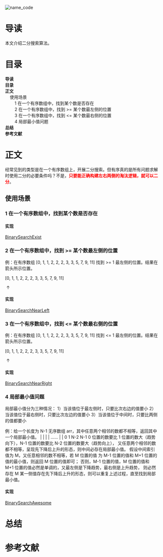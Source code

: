 ![name_code](https://gitee.com/struggle3014/picBed/raw/master/name_code.png)

# 导读

本文介绍二分搜索算法。



# 目录

<nav>
<a href='#导读' style='text-decoration:none;font-weight:bolder'>导读</a><br/>
<a href='#目录' style='text-decoration:none;font-weight:bolder'>目录</a><br/>
<a href='#正文' style='text-decoration:none;font-weight:bolder'>正文</a><br/>
&nbsp;&nbsp;&nbsp;&nbsp;<a href='#使用场景' style='text-decoration:none;${border-style}'>使用场景</a><br/>
&nbsp;&nbsp;&nbsp;&nbsp;&nbsp;&nbsp;&nbsp;&nbsp;<a href='#1 在一个有序数组中，找到某个数是否存在' style='text-decoration:none;${border-style}'>1 在一个有序数组中，找到某个数是否存在</a><br/>
&nbsp;&nbsp;&nbsp;&nbsp;&nbsp;&nbsp;&nbsp;&nbsp;<a href='#2 在一个有序数组中，找到 >= 某个数最左侧的位置' style='text-decoration:none;${border-style}'>2 在一个有序数组中，找到 >= 某个数最左侧的位置</a><br/>
&nbsp;&nbsp;&nbsp;&nbsp;&nbsp;&nbsp;&nbsp;&nbsp;<a href='#3 在一个有序数组中，找到 <= 某个数最右侧的位置' style='text-decoration:none;${border-style}'>3 在一个有序数组中，找到 <= 某个数最右侧的位置</a><br/>
&nbsp;&nbsp;&nbsp;&nbsp;&nbsp;&nbsp;&nbsp;&nbsp;<a href='#4 局部最小值问题' style='text-decoration:none;${border-style}'>4 局部最小值问题</a><br/>
<a href='#总结' style='text-decoration:none;font-weight:bolder'>总结</a><br/>
<a href='#参考文献' style='text-decoration:none;font-weight:bolder'>参考文献</a><br/>
</nav>

# 正文

经常见到的类型是在一个有序数组上，开展二分搜索。但有序真的是所有问题求解时使用二分的必要条件吗？不是，<font color="red">**只要能正确构建左右两侧的淘汰逻辑，就可以二分**</font>。



## 使用场景

### 1 在一个有序数组中，找到某个数是否存在

#### 实现

[BinarySearchExist](../../../../projects/alogorithm-basic/src/main/java/com/xiumei/alogrithm/search/Code01_BSExist.java)

### 2 在一个有序数组中，找到 >= 某个数最左侧的位置

例：在有序数组 [0, 1, 1, 2, 2, 2, 3, 3, 5, 7, 9, 11] 找到 >= 1 最左侧的位置。结果在箭头所示位置。

[0, 1, 1, 2, 2, 2, 3, 3, 5, 7, 9, 11]

​     ↑

#### 实现

[BinarySearchNearLeft](../../../../projects/alogorithm-basic/src/main/java/com/xiumei/alogrithm/search/Code02_BSNearLeft.java)



### 3 在一个有序数组中，找到 <= 某个数最右侧的位置

例：在有序数组 [0, 1, 1, 2, 2, 2, 3, 3, 5, 7, 9, 11] 找到 <= 1 最左侧的位置。结果在箭头所示位置。

[0, 1, 1, 2, 2, 2, 3, 3, 5, 7, 9, 11]

​         ↑

#### 实现

[BinarySearchNearRight](../../../../projects/alogorithm-basic/src/main/java/com/xiumei/alogrithm/search/Code03_BSNearRight.java)

### 4 局部最小值问题

局部最小值分为三种情况：
1）当该值位于最左侧时，只要比次右边的值要小
2）当该值位于最右侧时，只要比次左边的值要小
3）当该值位于中间时，只要比两侧的值都要小

例：给一个长度为 N-1 无序数组 arr，其中任意两个相邻的数都不相等，返回其中一个局部最小值。
|                    |
|    |   ......  |   |
0    1          N-2 N-1
0 位置的数要比 1 位置的数大（趋势向下），N-1 位置的数要比 N-2 位置的数要大（趋势向上），
又任意两个相邻的数都不相等，呈现先下降后上升的形态，则中间必存在局部最小值。
假设中间索引值为 M，又任意相邻的数不相等，若 M 位置的值 为 M-1 位置的值和 M+1 位置的值的最小值，则返回 M 位置的值即可；
否则，M-1 位置的值，M 位置的值和 M+1 位置的值必然是单调的，又最左侧是下降趋势，最右侧是上升趋势，
则必然存在 M 某一侧值存在先下降后上升的形态，则可以重复上述过程，直至找到局部最小值。

#### 实现

[BinarySearchAwesome](../../../../projects/alogorithm-basic/src/main/java/com/xiumei/alogrithm/search/Code04_BSAwesome.java)



# 总结



# 参考文献

